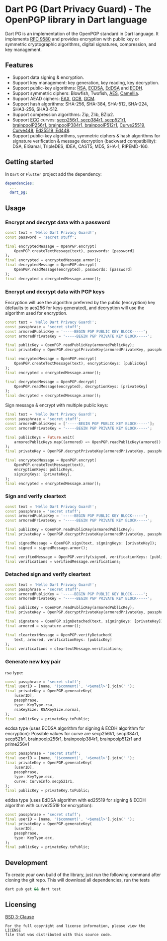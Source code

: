 Dart PG (Dart Privacy Guard) - The OpenPGP library in Dart language
===================================================================
Dart PG is an implementation of the OpenPGP standard in Dart language.
It implements [RFC 9580](https://www.rfc-editor.org/rfc/rfc9580) and
provides encryption with public key or symmetric cryptographic algorithms,
digital signatures, compression, and key management.

## Features
* Support data signing & encryption.
* Support key management: key generation, key reading, key decryption.
* Support public-key algorithms: [RSA](https://www.rfc-editor.org/rfc/rfc3447),
  [ECDSA](https://www.rfc-editor.org/rfc/rfc6979),
  [EdDSA](https://www.rfc-editor.org/rfc/rfc8032)
  and [ECDH](https://en.wikipedia.org/wiki/Elliptic-curve_Diffie%E2%80%93Hellman).
* Support symmetric ciphers: Blowfish, Twofish,
  [AES](https://www.rfc-editor.org/rfc/rfc3394),
  [Camellia](https://www.rfc-editor.org/rfc/rfc3713).
* Support AEAD ciphers: [EAX](https://seclab.cs.ucdavis.edu/papers/eax.pdf),
  [OCB](https://tools.ietf.org/html/rfc7253),
  [GCM](https://nvlpubs.nist.gov/nistpubs/legacy/sp/nistspecialpublication800-38d.pdf).
* Support hash algorithms: SHA-256, SHA-384, SHA-512, SHA-224, SHA3-256, SHA3-512.
* Support compression algorithms: Zip, Zlib, BZip2.
* Support [ECC](https://en.wikipedia.org/wiki/Elliptic-curve_cryptography) curves:
  [secp256r1, secp384r1, secp521r1](https://www.rfc-editor.org/rfc/rfc6090),
  [brainpoolP256r1, brainpoolP384r1, brainpoolP512r1](https://www.rfc-editor.org/rfc/rfc5639),
  [Curve25519, Curve448](https://www.rfc-editor.org/rfc/rfc7748),
  [Ed25519, Ed448](https://www.rfc-editor.org/rfc/rfc8032).
* Support public-key algorithms, symmetric ciphers & hash algorithms
  for signature verification & message decryption (backward compatibility):
  DSA, ElGamal, TripleDES, IDEA, CAST5, MD5, SHA-1, RIPEMD-160.

## Getting started
In `Dart` or `Flutter` project add the dependency:
```yml
dependencies:
  ...
  dart_pg:
```

## Usage

### Encrypt and decrypt data with a password
```dart
const text = 'Hello Dart Privacy Guard!';
const password = 'secret stuff';

final encryptedMessage = OpenPGP.encrypt(
    OpenPGP.createTextMessage(text), passwords: [password]
);
final encrypted = encryptedMessage.armor();
final decryptedMessage = OpenPGP.decrypt(
    OpenPGP.readMessage(encrypted), passwords: [password]
);
final decrypted = decryptedMessage.armor();
```

### Encrypt and decrypt data with PGP keys
Encryption will use the algorithm preferred by the public (encryption) key (defaults to aes256 for keys generated),
and decryption will use the algorithm used for encryption.
```dart
const text = 'Hello Dart Privacy Guard!';
const passphrase = 'secret stuff';
const armoredPublicKey = '-----BEGIN PGP PUBLIC KEY BLOCK-----';
const armoredPrivateKey = '-----BEGIN PGP PRIVATE KEY BLOCK-----';

final publicKey = OpenPGP.readPublicKey(armoredPublicKey);
final privateKey = OpenPGP.decryptPrivateKey(armoredPrivateKey, passphrase);

final encryptedMessage = OpenPGP.encrypt(
    OpenPGP.createTextMessage(text), encryptionKeys: [publicKey]
);
final encrypted = encryptedMessage.armor();

final decryptedMessage = OpenPGP.decrypt(
    OpenPGP.readMessage(encrypted), decryptionKeys: [privateKey]
);
final decrypted = decryptedMessage.armor();
```

Sign message & encrypt with multiple public keys:
```dart
final text = 'Hello Dart Privacy Guard!';
const passphrase = 'secret stuff';
const armoredPublicKeys = ['-----BEGIN PGP PUBLIC KEY BLOCK-----'];
const armoredPrivateKey = '-----BEGIN PGP PRIVATE KEY BLOCK-----';

final publicKeys = Future.wait(
    armoredPublicKeys.map((armored) => OpenPGP.readPublicKey(armored))
);
final privateKey = OpenPGP.decryptPrivateKey(armoredPrivateKey, passphrase);

final encryptedMessage = OpenPGP.encrypt(
    OpenPGP.createTextMessage(text),
    encryptionKeys: publicKeys,
    signingKeys: [privateKey],
);
final encrypted = encryptedMessage.armor();
```

### Sign and verify cleartext
```dart
const text = 'Hello Dart Privacy Guard!';
const passphrase = 'secret stuff';
const armoredPublicKey = '-----BEGIN PGP PUBLIC KEY BLOCK-----';
const armoredPrivateKey = '-----BEGIN PGP PRIVATE KEY BLOCK-----';

final publicKey = OpenPGP.readPublicKey(armoredPublicKey);
final privateKey = OpenPGP.decryptPrivateKey(armoredPrivateKey, passphrase);

final signedMessage = OpenPGP.sign(text, signingKeys: [privateKey]);
final signed = signedMessage.armor();

final verifiedMessage = OpenPGP.verify(signed, verificationKeys: [publicKey]);
final verifications = verifiedMessage.verifications;
```

### Detached sign and verify cleartext
```dart
const text = 'Hello Dart Privacy Guard!';
const passphrase = 'secret stuff';
const armoredPublicKey = '-----BEGIN PGP PUBLIC KEY BLOCK-----';
const armoredPrivateKey = '-----BEGIN PGP PRIVATE KEY BLOCK-----';

final publicKey = OpenPGP.readPublicKey(armoredPublicKey);
final privateKey = OpenPGP.decryptPrivateKey(armoredPrivateKey, passphrase);

final signature = OpenPGP.signDetached(text, signingKeys: [privateKey]);
final armored = signature.armor();

final cleartextMessage = OpenPGP.verifyDetached(
    text, armored, verificationKeys: [publicKey]
);
final verifications = cleartextMessage.verifications;
```

### Generate new key pair
rsa type:
```dart
const passphrase = 'secret stuff';
final userID = [name, '($comment)', '<$email>'].join(' ');
final privateKey = OpenPGP.generateKey(
    [userID],
    passphrase,
    type: KeyType.rsa,
    rsaKeySize: RSAKeySize.normal,
);
final publicKey = privateKey.toPublic;
```

ecdsa type (uses ECDSA algorithm for signing & ECDH algorithm for encryption): Possible values for curve are
secp256k1, secp384r1, secp521r1, brainpoolp256r1, brainpoolp384r1, brainpoolp512r1 and prime256v1
```dart
const passphrase = 'secret stuff';
final userID = [name, '($comment)', '<$email>'].join(' ');
final privateKey = OpenPGP.generateKey(
    [userID],
    passphrase,
    type: KeyType.ecc,
    curve: CurveInfo.secp521r1,
);
final publicKey = privateKey.toPublic;
```

eddsa type (uses EdDSA algorithm with ed25519 for signing & ECDH algorithm with curve25519 for encryption):
```dart
const passphrase = 'secret stuff';
final userID = [name, '($comment)', '<$email>'].join(' ');
final privateKey = OpenPGP.generateKey(
    [userID],
    passphrase,
    type: KeyType.ecc,
);
final publicKey = privateKey.toPublic;
```

## Development
To create your own build of the library, just run the following command after cloning the git repo.
This will download all dependencies, run the tests
```bash
dart pub get && dart test
```

## Licensing
[BSD 3-Clause](LICENSE)

    For the full copyright and license information, please view the LICENSE
    file that was distributed with this source code.
